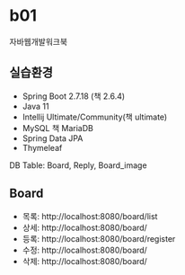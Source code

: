 # b01
자바웹개발워크북 

## 실습환경
- Spring Boot 2.7.18 (책 2.6.4)
- Java 11
- Intellij Ultimate/Community(책 ultimate)
- MySQL 책 MariaDB
- Spring Data JPA
- Thymeleaf



DB Table: Board, Reply, Board_image

## Board
- 목록: http://localhost:8080/board/list
- 상세: http://localhost:8080/board/
- 등록: http://localhost:8080/board/register
- 수정: http://localhost:8080/board/
- 삭제: http://localhost:8080/board/
